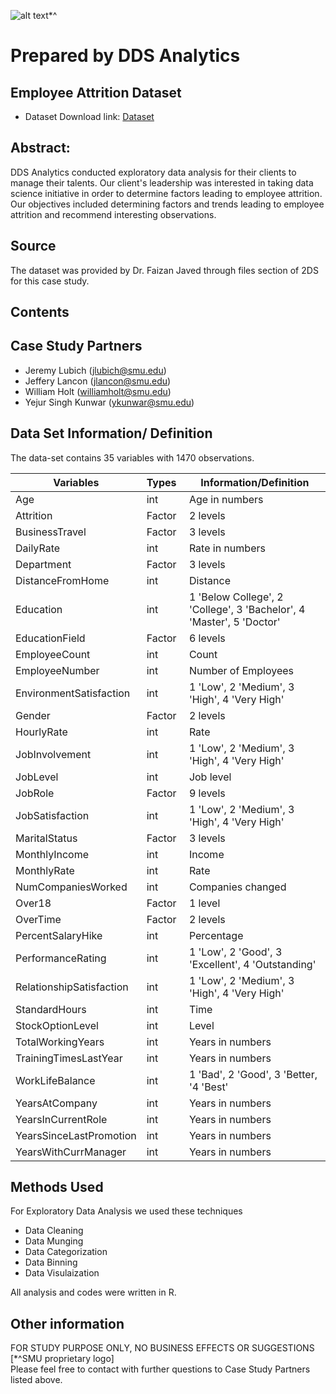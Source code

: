 ![alt text][logo]*^	

# Prepared by DDS Analytics
[logo]: http://www.smu.edu/~/media/Site/DevelopmentExternalAffairs/PublicAffairs/Logos/smu/SMULogoRrgb

## Employee Attrition Dataset

* Dataset Download link: [Dataset](https://github.com/jlubich/DDS-CASE-STUDY-2/tree/master/DATA)

## Abstract:  

DDS Analytics conducted exploratory data analysis for their clients to manage their talents. Our client's leadership was interested in taking data science initiative in order to determine factors leading to employee attrition. Our objectives included determining factors and trends leading to employee attrition and recommend interesting observations.

## Source

The dataset was provided by Dr. Faizan Javed through files section of 2DS for this case study. 

## Contents

## Case Study Partners
* Jeremy Lubich (jlubich@smu.edu)
* Jeffery Lancon (jlancon@smu.edu)
* William Holt (williamholt@smu.edu)
* Yejur Singh Kunwar (ykunwar@smu.edu)


## Data Set Information/ Definition

The data-set contains 35 variables with 1470 observations. 

|Variables  | Types | Information/Definition 
--- | --- | ---
Age| int| Age in numbers
Attrition | Factor| 2 levels 
BusinessTravel| Factor | 3 levels 
DailyRate | int | Rate in numbers
Department | Factor | 3 levels 
DistanceFromHome | int | Distance  
Education | int  | 1 'Below College', 2 'College', 3 'Bachelor', 4 'Master', 5 'Doctor'
EducationField |Factor | 6 levels
EmployeeCount | int | Count
EmployeeNumber |int | Number of Employees
EnvironmentSatisfaction | int | 1 'Low', 2 'Medium', 3 'High', 4 'Very High'
Gender | Factor | 2 levels 
HourlyRate | int | Rate 
JobInvolvement | int  |  1 'Low', 2 'Medium', 3 'High', 4 'Very High'
JobLevel | int  | Job level
JobRole   | Factor | 9 levels
JobSatisfaction | int |  1 'Low', 2 'Medium', 3 'High', 4 'Very High'
MaritalStatus | Factor |3 levels
MonthlyIncome | int | Income
MonthlyRate | int | Rate 
NumCompaniesWorked  | int | Companies changed 
Over18 | Factor | 1 level
OverTime   | Factor | 2 levels 
PercentSalaryHike  | int  | Percentage
PerformanceRating  | int  | 1 'Low', 2 'Good', 3 'Excellent', 4 'Outstanding'
RelationshipSatisfaction | int |  1 'Low', 2 'Medium', 3 'High', 4 'Very High'
StandardHours | int | Time
StockOptionLevel  | int | Level
TotalWorkingYears   | int | Years in numbers
TrainingTimesLastYear | int |  Years in numbers
WorkLifeBalance | int | 1 'Bad', 2 'Good', 3 'Better, '4 'Best'
YearsAtCompany   | int |  Years in numbers
YearsInCurrentRole   | int  | Years in numbers
YearsSinceLastPromotion | int | Years in numbers
YearsWithCurrManager  | int | Years in numbers


## Methods Used 

For Exploratory Data Analysis we used these techniques

* Data Cleaning 
* Data Munging
* Data Categorization
* Data Binning
* Data Visulaization


All analysis and codes were written in R. 



## Other information
FOR STUDY PURPOSE ONLY, NO BUSINESS EFFECTS OR SUGGESTIONS\
[*^SMU proprietary logo]\
Please feel free to contact with further questions to Case Study Partners listed above.



